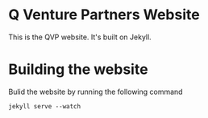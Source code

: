 # Q Venture Partners Website

This is the QVP website. It's built on Jekyll.

# Building the website

Bulid the website by running the following command

	jekyll serve --watch
